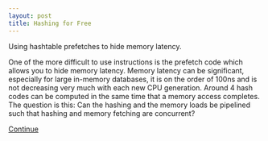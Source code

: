 ```yaml
---
layout: post
title: Hashing for Free
---
```


Using hashtable prefetches to hide memory latency.

One of the more difficult to use instructions is the prefetch code which allows
you to hide memory latency.  Memory latency can be significant, especially for
large in-memory databases, it is on the order of 100ns and is not decreasing
very much with each new CPU generation.  Around 4 hash codes can be computed in
the same time that a memory access completes.  The question is this:  Can the
hashing and the memory loads be pipelined such that hashing and memory fetching
are concurrent?

<a href="https://github.com/raitechnology/raitechnology.github.io/blob/master/public/2018-01-03-hash-graph.adoc">Continue</a>

